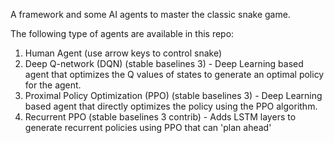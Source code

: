 A framework and some AI agents to master the classic snake game.

The following type of agents are available in this repo:

1. Human Agent (use arrow keys to control snake)
2. Deep Q-network (DQN) (stable baselines 3) - Deep Learning based agent that optimizes the Q values of states to generate an optimal policy for the agent.
3. Proximal Policy Optimization (PPO) (stable baselines 3) - Deep Learning based agent that directly optimizes the policy using the PPO algorithm.
4. Recurrent PPO (stable baselines 3 contrib) - Adds LSTM layers to generate recurrent policies using PPO that can 'plan ahead'